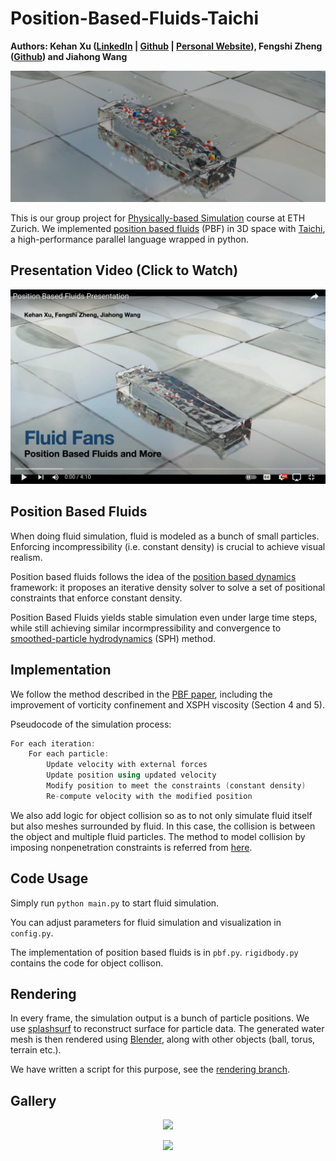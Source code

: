 Position-Based-Fluids-Taichi
=====================================
**Authors: Kehan Xu ([LinkedIn](https://www.linkedin.com/in/kehan-xu-356139159/) | [Github](https://github.com/Fiona730) | [Personal Website](https://fiona730.github.io)), Fengshi Zheng ([Github](https://github.com/JamesZFS)) and Jiahong Wang**

<p align="center"><img src="img/teaser.png"></p>

This is our group project for [Physically-based Simulation](https://cgl.ethz.ch/teaching/simulation21/home.php) course at ETH Zurich. We implemented [position based fluids](https://mmacklin.com/pbf_sig_preprint.pdf) (PBF) in 3D space with [Taichi](https://github.com/taichi-dev/taichi), a high-performance parallel language wrapped in python.

## Presentation Video (Click to Watch)

[![](./img/video.png)](https://www.youtube.com/watch?v=QSVyB660CUs)

## Position Based Fluids
When doing fluid simulation, fluid is modeled as a bunch of small particles. Enforcing incompressibility (i.e. constant density) is crucial to achieve visual realism. 

Position based fluids follows the idea of the [position based dynamics](https://matthias-research.github.io/pages/publications/posBasedDyn.pdf) framework: it proposes an iterative density solver to solve a set of positional constraints that enforce constant density.

Position Based Fluids yields stable simulation even under large time steps, while still achieving similar incormpressibility and convergence to [smoothed-particle hydrodynamics](https://en.wikipedia.org/wiki/Smoothed-particle_hydrodynamics) (SPH) method.

## Implementation
We follow the method described in the [PBF paper](https://mmacklin.com/pbf_sig_preprint.pdf), including the improvement of vorticity confinement and XSPH viscosity (Section 4 and 5).

Pseudocode of the simulation process:
```c++
For each iteration:
    For each particle:
        Update velocity with external forces
        Update position using updated velocity
        Modify position to meet the constraints (constant density)
        Re-compute velocity with the modified position
```

We also add logic for object collision so as to not only simulate fluid itself but also meshes surrounded by fluid. In this case, the collision is between the object and multiple fluid particles. The method to model collision by imposing nonpenetration constraints is referred from [here](https://www.cs.cmu.edu/~baraff/sigcourse/notesd2.pdf).

## Code Usage
Simply run `python main.py` to start fluid simulation.

You can adjust parameters for fluid simulation and visualization in `config.py`.

The implementation of position based fluids is in `pbf.py`. `rigidbody.py` contains the code for object collison.

## Rendering
In every frame, the simulation output is a bunch of particle positions. We use [splashsurf](https://github.com/w1th0utnam3/splashsurf) to reconstruct surface for particle data. The generated water mesh is then rendered using [Blender](https://www.blender.org), along with other objects (ball, torus, terrain etc.).

We have written a script for this purpose, see the [rendering branch](xxx).

## Gallery
<p align="center"><img src="img/demo_box-compressed.gif"></p>
<p align="center"><img src="img/terrain_water_video-compressed.gif" height="600"></p>